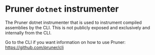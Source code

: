 # Pruner `dotnet` instrumenter
The Pruner dotnet instrumenter that is used to instrument compiled assemblies by the CLI. This is not publicly exposed and exclusively and internally from the CLI.

Go to the CLI if you want information on how to use Pruner: https://github.com/pruner/cli